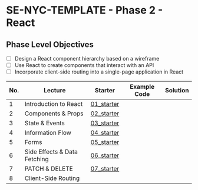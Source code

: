 # SE-NYC-TEMPLATE - Phase 2 - React

## Phase Level Objectives

- [ ] Design a React component hierarchy based on a wireframe
- [ ] Use React to create components that interact with an API
- [ ] Incorporate client-side routing into a single-page application in React

|No. | Lecture                          | Starter 	| Example Code 	| Solution 	|
|----|------------------------------	|:-----:	|--------	|---------	|
|1 | Introduction to React              |[01_starter](https://github.com/RikkuX491/SE-NYC-TEMPLATE-Phase-2/tree/01_starter)|||
|2 | Components & Props                 |[02_starter](https://github.com/RikkuX491/SE-NYC-TEMPLATE-Phase-2/tree/02_starter)|||
|3 | State & Events                     |[03_starter](https://github.com/RikkuX491/SE-NYC-TEMPLATE-Phase-2/tree/03_starter)|||
|4 | Information Flow                   |[04_starter](https://github.com/RikkuX491/SE-NYC-TEMPLATE-Phase-2/tree/04_starter)|||
|5 | Forms                              |[05_starter](https://github.com/RikkuX491/SE-NYC-TEMPLATE-Phase-2/tree/05_starter)|||
|6 | Side Effects & Data Fetching       |[06_starter](https://github.com/RikkuX491/SE-NYC-TEMPLATE-Phase-2/tree/06_starter)|||
|7 | PATCH & DELETE                     |[07_starter](https://github.com/RikkuX491/SE-NYC-TEMPLATE-Phase-2/tree/07_starter)|||
|8 | Client-Side Routing                ||||